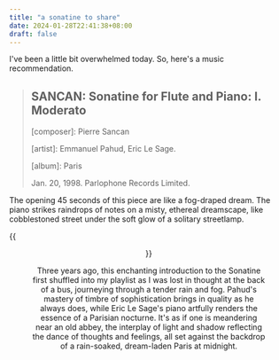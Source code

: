 ```yaml
---
title: "a sonatine to share"
date: 2024-01-28T22:41:38+08:00
draft: false
---
```


I've been a little bit overwhelmed today. So, here's a music recommendation.

> ## SANCAN: Sonatine for Flute and Piano: I. Moderato
>
> \[composer\]: Pierre Sancan
>
> \[artist\]: Emmanuel Pahud, Eric Le Sage. 
>
> \[album\]: Paris
>
> Jan. 20, 1998. Parlophone Records Limited.

The opening 45 seconds of this piece are like a fog-draped dream. The piano strikes raindrops of notes on a misty, ethereal dreamscape, like cobblestoned street under the soft glow of a solitary streetlamp.

{{<figure align="center" src="/tattooed_heart/mmm_paris.jpg" caption="a scene from [The Marvelous Mrs. Maisel Season 2]">}}

Three years ago, this enchanting introduction to the Sonatine first shuffled into my playlist as I was lost in thought at the back of a bus, journeying through a tender rain and fog. Pahud's mastery of timbre of sophistication brings in quality as he always does, while Eric Le Sage's piano artfully renders the essence of a Parisian nocturne. It's as if one is meandering near an old abbey, the interplay of light and shadow reflecting the dance of thoughts and feelings, all set against the backdrop of a rain-soaked, dream-laden Paris at midnight.

